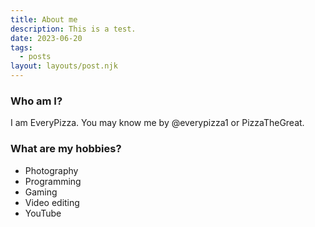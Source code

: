 ```yaml
---
title: About me
description: This is a test.
date: 2023-06-20
tags:
  - posts
layout: layouts/post.njk
---
```


### Who am I?
I am EveryPizza. You may know me by @everypizza1 or PizzaTheGreat.

### What are my hobbies?
* Photography
* Programming
* Gaming
* Video editing
* YouTube
